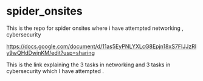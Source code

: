 # spider_onsites
This is the repo for spider onsites where i have attempted networking , cybersecurity

https://docs.google.com/document/d/11as5EyPNLYXLcG8Epjn18xS7FIJJzRIy9wQHdDwjnKM/edit?usp=sharing

This is the link explaining the 3 tasks in networking and 3 tasks in cybersecurity which I have attempted .

